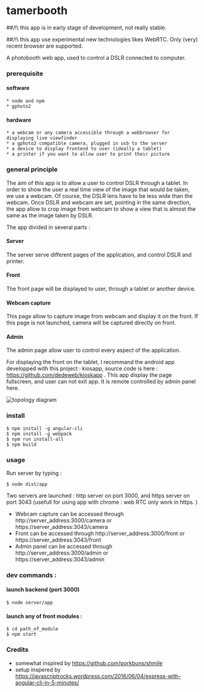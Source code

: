 # tamerbooth
##/!\ this app is in early stage of development, not really stable. 

##/!\ this app use experimental new technologies likes WebRTC. Only (very) recent browser are supported. 

A photobooth web app, used to control a DSLR connected to computer. 


### prerequisite
#### software
	* node and npm
	* gphoto2
	
#### hardware
	* a webcam or any camera accessible through a webbrowser for displaying live viewfinder
	* a gphoto2 compatible camera, plugged in usb to the server
	* a device to display frontend to user (ideally a tablet)
	* a printer if you want to allow user to print their picture
	
### general principle 

The aim of this app is to allow a user to control DSLR through a tablet. In order to show the user a real time view of the image that would be taken, we use a webcam. Of course, the DSLR lens have to be less wide than the webcam. 
Once DSLR and webcam are set, pointing in the same direction, the app allow to crop image from webcam to show a view that is almost the same as the image taken by DSLR. 

The app divided in several parts : 

#### Server
The server serve different pages of the application, and control DSLR and printer. 

#### Front
The front page will be displayed to user, through a tablet or another device.

#### Webcam capture
This page allow to capture image from webcam and display it on the front. If this page is not launched, camera will be captured directly on front. 

#### Admin
The admin page allow user to control every aspect of the application. 

For displaying the front on the tablet, I recommand the android app developped with this project : kiosapp, source code is here : https://github.com/dedeweb/kioskapp . This app display the page fullscreen, and user can not exit app. It is remote controlled by admin panel here. 

![topology diagram](/topology.png)
	

### install

	$ npm install -g angular-cli
	$ npm install -g webpack
	$ npm run install-all
	$ npm build

### usage

Run server by typing :   
	
	$ node dist/app
	
Two servers are launched : http server on port 3000, and https server on port 3043 (usefull for using app with chrome : web RTC only work in https. )

* Webcam capture can be accessed through   http://server_address:3000/camera or https://server_address:3043/camera 
* Front can be accessed through   http://server_address:3000/front or https://server_address:3043/front 
* Admin panel can be accessed through   http://server_address:3000/admin or https://server_address:3043/admin

	
	
### dev commands : 
#### launch backend (port 3000)

	$ node server/app
	
#### launch any of front modules : 
	$ cd path_of_module
	$ npm start



### Credits

* somewhat inspired by https://github.com/porkbuns/shmile
* setup inspered by  https://javascriptrocks.wordpress.com/2016/06/04/express-with-angular-cli-in-5-minutes/

